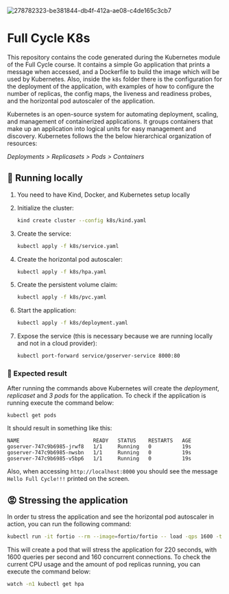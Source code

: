 ![278782323-be381844-db4f-412a-ae08-c4de165c3cb7](https://github.com/emiliosheinz/full-cycle-kubernetes/assets/103655828/254f5c94-4146-450f-80f4-df61ce81674d)

# Full Cycle K8s

This repository contains the code generated during the Kubernetes module of the Full Cycle course. It contains a simple Go application that prints a message when accessed, and a Dockerfile to build the image which will be used by Kubernetes. Also, inside the `k8s` folder there is the configuration for the deployment of the application, with examples of how to configure the number of replicas, the config maps, the liveness and readiness probes, and the horizontal pod autoscaler of the application.

Kubernetes is an open-source system for automating deployment, scaling, and management of containerized applications. It groups containers that make up an application into logical units for easy management and discovery. Kubernetes follows the the below hierarchical organization of resources:

_Deployments > Replicasets > Pods > Containers_

## 🔧 Running locally

1. You need to have Kind, Docker, and Kubernetes setup locally
1. Initialize the cluster:
    ```bash
    kind create cluster --config k8s/kind.yaml
    ```
1. Create the service:

    ```bash
    kubectl apply -f k8s/service.yaml
    ```
1. Create the horizontal pod autoscaler:

    ```bash
    kubectl apply -f k8s/hpa.yaml
    ```
1. Create the persistent volume claim:

    ```bash
    kubectl apply -f k8s/pvc.yaml
    ```
1. Start the application:

    ```bash
    kubectl apply -f k8s/deployment.yaml
    ```
1. Expose the service (this is necessary because we are running locally and not in a cloud provider):

    ```bash
    kubectl port-forward service/goserver-service 8000:80
    ```

### 🎯 Expected result

After running the commands above Kubernetes will create the *deployment*, *replicaset* and *3 pods* for the application. To check if the application is running execute the command below:

```
kubectl get pods
```

It should result in something like this:

```
NAME                        READY   STATUS    RESTARTS   AGE
goserver-747c9b6985-jrwf8   1/1     Running   0          19s
goserver-747c9b6985-nwsbn   1/1     Running   0          19s
goserver-747c9b6985-v5bp6   1/1     Running   0          19s
```

Also, when accessing `http://localhost:8000` you should see the message `Hello Full Cycle!!!` printed on the screen.

## 😡 Stressing the application

In order tu stress the application and see the horizontal pod autoscaler in action, you can run the following command:

```bash
kubectl run -it fortio --rm --image=fortio/fortio -- load -qps 1600 -t 220s -c 160 "http://goserver-service/healthz"
```

This will create a pod that will stress the application for 220 seconds, with 1600 queries per second and 160 concurrent connections. To check the current CPU usage and the amount of pod replicas running, you can execute the command below:

```bash
watch -n1 kubectl get hpa
```